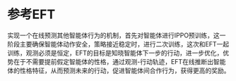 # 参考EFT

实现一个在线预测其他智能体行为的机制，首先对智能体进行IPPO预训练，这一阶段主要确保智能体动作安全，策略接近稳定时，进行二次训练，这次和EFT一起训练，观测必须是恒定，EFT的目标是知晓智能体下一步的行动，进一步优化，优势在于不需要提前假定智能体的性格，通过观测-行动轨迹，EFT在线推断出智能体的性格特征，从而预测未来的行动，促进智能体间合作行为，获得更高的奖励。



